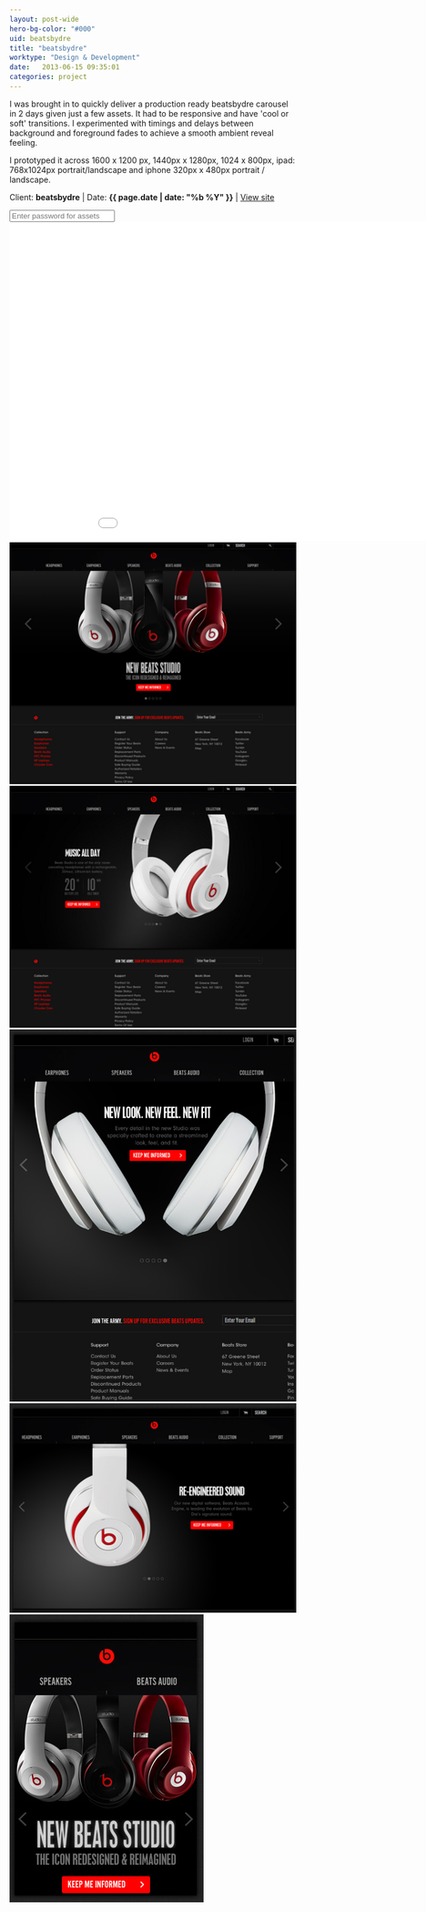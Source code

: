 ```yaml
---
layout: post-wide
hero-bg-color: "#000"
uid: beatsbydre
title: "beatsbydre"
worktype: "Design & Development"
date:   2013-06-15 09:35:01
categories: project
---
```


<p>
  I was brought in to quickly deliver a production ready beatsbydre carousel in 2 days given just a few assets.  It had to be responsive and have 'cool or soft' transitions.  I experimented with timings and delays between background and foreground fades to achieve a smooth ambient reveal feeling.
</p>
<p>
  I prototyped it across 1600 x 1200 px, 1440px x 1280px, 1024 x 800px, ipad: 768x1024px portrait/landscape and iphone 320px x 480px portrait / landscape.
</p>

<p class="meta">Client: <strong>beatsbydre</strong> | Date: <strong>{{ page.date | date: "%b %Y" }}</strong> | <a href="http://www.beatsbydre.com/">View site</a></p>

<div class="showcase__password__screen">
  <input type="password" id="showcase__password" value="" placeholder="Enter password for assets"/>
</div>
<div class="showcase passworded">
  <iframe src="//player.vimeo.com/video/71510303" width="1000" height="560" frameborder="0"> </iframe>
  <img src="/img/beatsbydre/beats1.jpg" alt="beats1">
  <img src="/img/beatsbydre/beats2.jpg" alt="beats2">
  <img src="/img/beatsbydre/beats4.jpg" alt="beats4">
  <img src="/img/beatsbydre/beats5.jpg" alt="beats5">
  <img src="/img/beatsbydre/beats3.jpg" alt="beats3">
</div>
